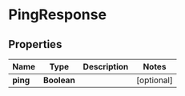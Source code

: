 
# PingResponse

## Properties
Name | Type | Description | Notes
------------ | ------------- | ------------- | -------------
**ping** | **Boolean** |  |  [optional]



